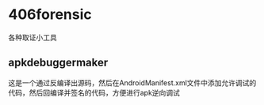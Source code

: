 # 406forensic
各种取证小工具
## apkdebuggermaker
这是一个通过反编译出源码，然后在AndroidManifest.xml文件中添加允许调试的代码，然后回编译并签名的代码，方便进行apk逆向调试
